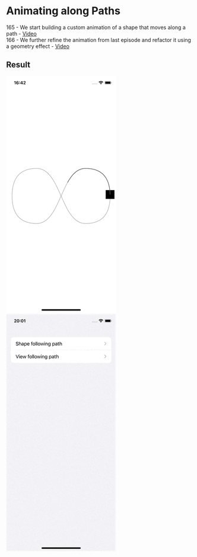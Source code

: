 # Animating along Paths

165 - We start building a custom animation of a shape that moves along a path - [Video](https://talk.objc.io/episodes/S01E165-animating-along-paths)  
166 - We further refine the animation from last episode and refactor it using a geometry effect - [Video](https://talk.objc.io/episodes/S01E166-geometry-effects)


## Result
![Demo gif](https://github.com/gloomikon/objc_swiftui/blob/main/165_AnimatingAlongPaths/assets/demo.gif)  
![Demo gif](https://github.com/gloomikon/objc_swiftui/blob/main/165_AnimatingAlongPaths/assets/demo2.gif)  
